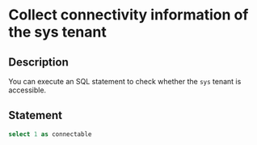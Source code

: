 # Collect connectivity information of the sys tenant

## Description

You can execute an SQL statement to check whether the `sys` tenant is accessible.

## Statement

```sql
select 1 as connectable
```
